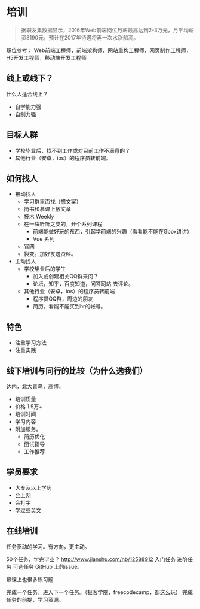 # 培训
> 据职友集数据显示，2016年Web前端岗位月薪最高达到2-3万元，月平均薪资8190元，预计在2017年待遇将再一次水涨船高。

职位参考：
Web前端工程师，前端架构师，网站重构工程师，网页制作工程师，H5开发工程师，移动端开发工程师

## 线上或线下？
什么人适合线上？
* 自学能力强
* 自制力强

## 目标人群
* 学校毕业后，找不到工作或对目前工作不满意的？
* 其他行业（安卓，ios）的程序员转前端。

## 如何找人
* 被动找人
  * 学习群里面找（想文案）
  * 简书和慕课上放文章
  * 技术 Weekly
  * 在一块听听之类的，开个系列课程
    * 前端能做好玩的东西，引起学前端的兴趣（看看能不能在Gbox讲讲）
    * Vue 系列
  * 官网
  * 裂变。加好友送资料。
* 主动找人
  * 学校毕业后的学生
    * 加入或创建相关QQ群来问？
    * 论坛，知乎，百度知道，问答网站 去评论。
  * 其他行业（安卓，ios）的程序员转前端
    * 程序员QQ群，周边的朋友
    * 简历。看能不能买到hr的帐号。

## 特色
* 注重学习方法
* 注重实践

## 线下培训与同行的比较（为什么选我们）
达内，北大青鸟，高博。

* 培训质量
* 价格 1.5万+
* 培训时间 
* 学习内容
* 附加服务。
  * 简历优化
  * 面试指导
  * 工作推荐


## 学员要求
* 大专及以上学历
* 会上网
* 会打字
* 学过些英文

## 在线培训
任务驱动的学习。有方向，更主动。

50个任务，学完毕业？ http://www.jianshu.com/nb/12588912
入门任务
进阶任务
可选任务
GitHub 上的issue。

慕课上也很多练习题

完成一个任务，进入下一个任务。（极客学院，freecodecamp，都这么玩）
完成任务的前提，学习资源。





